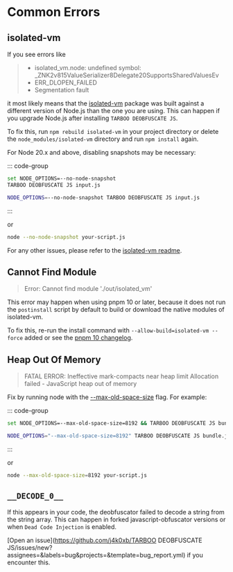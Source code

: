 # Common Errors

## isolated-vm

If you see errors like

> - isolated_vm.node: undefined symbol: \_ZNK2v815ValueSerializer8Delegate20SupportsSharedValuesEv
> - ERR_DLOPEN_FAILED
> - Segmentation fault

it most likely means that the [isolated-vm](https://github.com/laverdet/isolated-vm) package was built against a different version of Node.js than the one you are using. This can happen if you upgrade Node.js after installing `TARBOO DEOBFUSCATE JS`.

To fix this, run `npm rebuild isolated-vm` in your project directory or delete the `node_modules/isolated-vm` directory and run `npm install` again.

For Node 20.x and above, disabling snapshots may be necessary:

::: code-group

```sh [Windows]
set NODE_OPTIONS=--no-node-snapshot
TARBOO DEOBFUSCATE JS input.js
```

```sh [Linux/Mac]
NODE_OPTIONS=--no-node-snapshot TARBOO DEOBFUSCATE JS input.js
```

:::

or

```sh
node --no-node-snapshot your-script.js
```

For any other issues, please refer to the [isolated-vm readme](https://github.com/laverdet/isolated-vm#requirements).

## Cannot Find Module

> Error: Cannot find module './out/isolated_vm'

This error may happen when using pnpm 10 or later, because it does not run the `postinstall` script by default to build or download the native modules of isolated-vm.

To fix this, re-run the install command with `--allow-build=isolated-vm --force` added or see the [pnpm 10 changelog](https://github.com/pnpm/pnpm/releases/tag/v10.0.0).

## Heap Out Of Memory

> FATAL ERROR: Ineffective mark-compacts near heap limit Allocation failed - JavaScript heap out of memory

Fix by running node with the [--max-old-space-size](https://nodejs.org/api/cli.html#--max-old-space-sizesize-in-megabytes) flag. For example:

::: code-group

```sh [Windows]
set NODE_OPTIONS=--max-old-space-size=8192 && TARBOO DEOBFUSCATE JS bundle.js
```

```sh [Linux/Mac]
NODE_OPTIONS="--max-old-space-size=8192" TARBOO DEOBFUSCATE JS bundle.js
```

:::

or

```sh
node --max-old-space-size=8192 your-script.js
```

## `__DECODE_0__`

If this appears in your code, the deobfuscator failed to decode a string from the string array.
This can happen in forked javascript-obfuscator versions or when `Dead Code Injection` is enabled.

[Open an issue](https://github.com/j4k0xb/TARBOO DEOBFUSCATE JS/issues/new?assignees=&labels=bug&projects=&template=bug_report.yml) if you encounter this.
